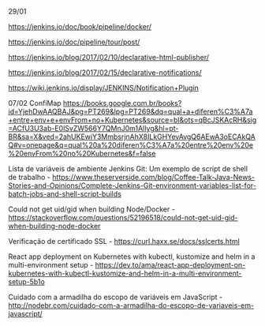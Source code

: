 29/01

https://jenkins.io/doc/book/pipeline/docker/

https://jenkins.io/doc/pipeline/tour/post/

https://jenkins.io/blog/2017/02/10/declarative-html-publisher/

https://jenkins.io/blog/2017/02/15/declarative-notifications/

https://wiki.jenkins.io/display/JENKINS/Notification+Plugin



07/02
ConfiMap https://books.google.com.br/books?id=YjehDwAAQBAJ&pg=PT269&lpg=PT269&dq=qual+a+diferen%C3%A7a+entre+env+e+envFrom+no+Kubernetes&source=bl&ots=qBcJSKAcRH&sig=ACfU3U3ab-E0lSvZW566Y7QMnJ0m1AlIyg&hl=pt-BR&sa=X&ved=2ahUKEwiY3MmbsrjnAhX8ILkGHYevAvgQ6AEwA3oECAkQAQ#v=onepage&q=qual%20a%20diferen%C3%A7a%20entre%20env%20e%20envFrom%20no%20Kubernetes&f=false

Lista de variáveis ​​de ambiente Jenkins Git: Um exemplo de script de shell de trabalho - https://www.theserverside.com/blog/Coffee-Talk-Java-News-Stories-and-Opinions/Complete-Jenkins-Git-environment-variables-list-for-batch-jobs-and-shell-script-builds

Could not get uid/gid when building Node/Docker - https://stackoverflow.com/questions/52196518/could-not-get-uid-gid-when-building-node-docker

Verificação de certificado SSL - https://curl.haxx.se/docs/sslcerts.html

React app deployment on Kubernetes with kubectl, kustomize and helm in a multi-environment setup - https://dev.to/ama/react-app-deployment-on-kubernetes-with-kubectl-kustomize-and-helm-in-a-multi-environment-setup-5b1o

Cuidado com a armadilha do escopo de variáveis em JavaScript - http://nodebr.com/cuidado-com-a-armadilha-do-escopo-de-variaveis-em-javascript/


